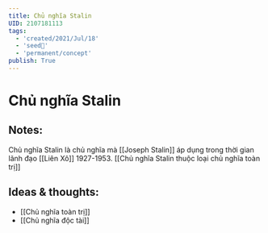 ```yaml
---
title: Chủ nghĩa Stalin
UID: 2107181113
tags:
  - 'created/2021/Jul/18'
  - 'seed🥜'
  - 'permanent/concept'
publish: True
---
```

# Chủ nghĩa Stalin

## Notes:
Chủ nghĩa Stalin là chủ nghĩa mà [[Joseph Stalin]] áp dụng trong thời gian lãnh đạo [[Liên Xô]] 1927-1953. [[Chủ nghĩa Stalin thuộc loại chủ nghĩa toàn trị]]

## Ideas & thoughts:
- [[Chủ nghĩa toàn trị]]
- [[Chủ nghĩa độc tài]]

